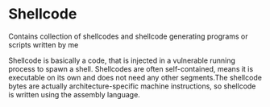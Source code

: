 # Shellcode
Contains collection of shellcodes and shellcode generating programs or scripts written by me 

Shellcode is basically a code, that is injected in a vulnerable running process to spawn a shell. Shellcodes are often self-contained, means it is executable on its own and does not need any other segments.The shellcode bytes are actually architecture-specific machine instructions, so shellcode is written using the assembly language.

